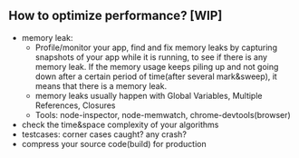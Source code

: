 How to optimize performance? [WIP]
----
- memory leak: 
    - Profile/monitor your app, find and fix memory leaks by capturing snapshots of your app while it is running, to see if there is any memory leak. If the memory usage keeps piling up and not going down after a certain period of time(after several mark&sweep), it means that there is a memory leak. 
    - memory leaks usually happen with Global Variables, Multiple References, Closures 
    - Tools: node-inspector, node-memwatch, chrome-devtools(browser) 
- check the time&space complexity of your algorithms 
- testcases: corner cases caught? any crash?
- compress your source code(build) for production